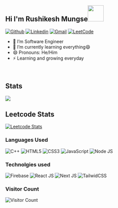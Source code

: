 <h2 align="left"> Hi I'm Rushikesh Mungse<img src="https://media.giphy.com/media/hvRJCLFzcasrR4ia7z/giphy.gif" height="50"> </h2>



[![Github](https://img.shields.io/badge/-Github-000?&logo=Github&logoColor=white)](https://github.com/rushi-mungse)
[![Linkedin](https://img.shields.io/badge/-LinkedIn-blue?&logo=Linkedin&logoColor=white)](https://www.linkedin.com/in/rushikesh-mungse/)
[![Gmail](https://img.shields.io/badge/-Gmail-c14438?&logo=Gmail&logoColor=white)](mailto:mungse.rushigmail.com)
[![LeetCode](https://img.shields.io/badge/-Leetcode-orange?&logo=Leetcode&logoColor=white)](https://leetcode.com/rushi_mungse/)


- 🔭 I’m Software Engineer
- 🌱 I’m currently learning everything😄
- 😄 Pronouns: He/Him
- ⚡ Learning and growing everyday

<br/>


## Stats
<!-- <img src="https://github-readme-stats.vercel.app/api?username=midnightbot&show_icons=true&theme=blue-green" alt="midnightbot" /> -->
<img align="center" src="https://github-readme-streak-stats.herokuapp.com/?user=rushi-mungse&theme=tokyonight" />

## Leetcode Stats
[![Leetcode Stats](https://leetcard.jacoblin.cool/rushi_mungse?ext=heatmap&animation=true)](https://leetcode.com/rushi_mungse)
  
### Languages Used
![C++](https://img.shields.io/badge/c++-%2300599C.svg?style=for-the-badge&logo=c%2B%2B&logoColor=white)
![HTML5](https://img.shields.io/badge/html5-%23E34F26.svg?style=for-the-badge&logo=html5&logoColor=white)
![CSS3](https://img.shields.io/badge/css3-%231572B6.svg?style=for-the-badge&logo=css3&logoColor=white)
![JavaScript](https://img.shields.io/badge/javascript-%23323330.svg?style=for-the-badge&logo=javascript&logoColor=%23F7DF1E)
![Node JS](https://img.shields.io/badge/nodejs-%231572B6.svg?style=for-the-badge&logo=css3&logoColor=white)

### Technolgies used
![Firebase](https://img.shields.io/badge/firebase-%23039BE5.svg?style=for-the-badge&logo=firebase)
![React JS](https://img.shields.io/badge/reactjs-%23FF9900.svg?style=for-the-badge&logo=amazon-aws&logoColor=white)
![Next JS](https://img.shields.io/badge/nextjs-%2344A833.svg?style=for-the-badge&logo=anaconda&logoColor=white)
![TailwidCSS](https://img.shields.io/badge/tailwindcss-%23000.svg?style=for-the-badge&logo=flask&logoColor=white)


### Visitor Count

![Visitor Count](https://profile-counter.glitch.me/{rushi-mungse}/count.svg)

